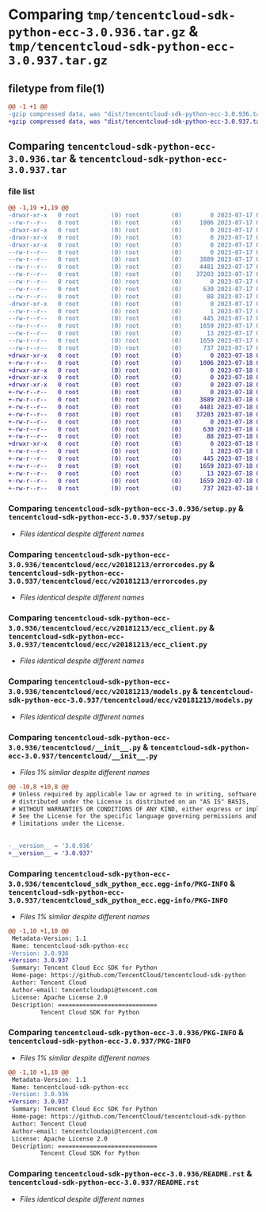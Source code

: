 # Comparing `tmp/tencentcloud-sdk-python-ecc-3.0.936.tar.gz` & `tmp/tencentcloud-sdk-python-ecc-3.0.937.tar.gz`

## filetype from file(1)

```diff
@@ -1 +1 @@
-gzip compressed data, was "dist/tencentcloud-sdk-python-ecc-3.0.936.tar", last modified: Mon Jul 17 00:24:11 2023, max compression
+gzip compressed data, was "dist/tencentcloud-sdk-python-ecc-3.0.937.tar", last modified: Tue Jul 18 00:23:14 2023, max compression
```

## Comparing `tencentcloud-sdk-python-ecc-3.0.936.tar` & `tencentcloud-sdk-python-ecc-3.0.937.tar`

### file list

```diff
@@ -1,19 +1,19 @@
-drwxr-xr-x   0 root         (0) root         (0)        0 2023-07-17 00:24:11.000000 tencentcloud-sdk-python-ecc-3.0.936/
--rw-r--r--   0 root         (0) root         (0)     1006 2023-07-17 00:24:11.000000 tencentcloud-sdk-python-ecc-3.0.936/setup.py
-drwxr-xr-x   0 root         (0) root         (0)        0 2023-07-17 00:24:11.000000 tencentcloud-sdk-python-ecc-3.0.936/tencentcloud/
-drwxr-xr-x   0 root         (0) root         (0)        0 2023-07-17 00:24:11.000000 tencentcloud-sdk-python-ecc-3.0.936/tencentcloud/ecc/
-drwxr-xr-x   0 root         (0) root         (0)        0 2023-07-17 00:24:11.000000 tencentcloud-sdk-python-ecc-3.0.936/tencentcloud/ecc/v20181213/
--rw-r--r--   0 root         (0) root         (0)        0 2023-07-17 00:24:11.000000 tencentcloud-sdk-python-ecc-3.0.936/tencentcloud/ecc/v20181213/__init__.py
--rw-r--r--   0 root         (0) root         (0)     3889 2023-07-17 00:24:11.000000 tencentcloud-sdk-python-ecc-3.0.936/tencentcloud/ecc/v20181213/errorcodes.py
--rw-r--r--   0 root         (0) root         (0)     4481 2023-07-17 00:24:11.000000 tencentcloud-sdk-python-ecc-3.0.936/tencentcloud/ecc/v20181213/ecc_client.py
--rw-r--r--   0 root         (0) root         (0)    37203 2023-07-17 00:24:11.000000 tencentcloud-sdk-python-ecc-3.0.936/tencentcloud/ecc/v20181213/models.py
--rw-r--r--   0 root         (0) root         (0)        0 2023-07-17 00:24:11.000000 tencentcloud-sdk-python-ecc-3.0.936/tencentcloud/ecc/__init__.py
--rw-r--r--   0 root         (0) root         (0)      630 2023-07-17 00:24:11.000000 tencentcloud-sdk-python-ecc-3.0.936/tencentcloud/__init__.py
--rw-r--r--   0 root         (0) root         (0)       88 2023-07-17 00:24:11.000000 tencentcloud-sdk-python-ecc-3.0.936/setup.cfg
-drwxr-xr-x   0 root         (0) root         (0)        0 2023-07-17 00:24:11.000000 tencentcloud-sdk-python-ecc-3.0.936/tencentcloud_sdk_python_ecc.egg-info/
--rw-r--r--   0 root         (0) root         (0)        1 2023-07-17 00:24:11.000000 tencentcloud-sdk-python-ecc-3.0.936/tencentcloud_sdk_python_ecc.egg-info/dependency_links.txt
--rw-r--r--   0 root         (0) root         (0)      445 2023-07-17 00:24:11.000000 tencentcloud-sdk-python-ecc-3.0.936/tencentcloud_sdk_python_ecc.egg-info/SOURCES.txt
--rw-r--r--   0 root         (0) root         (0)     1659 2023-07-17 00:24:11.000000 tencentcloud-sdk-python-ecc-3.0.936/tencentcloud_sdk_python_ecc.egg-info/PKG-INFO
--rw-r--r--   0 root         (0) root         (0)       13 2023-07-17 00:24:11.000000 tencentcloud-sdk-python-ecc-3.0.936/tencentcloud_sdk_python_ecc.egg-info/top_level.txt
--rw-r--r--   0 root         (0) root         (0)     1659 2023-07-17 00:24:11.000000 tencentcloud-sdk-python-ecc-3.0.936/PKG-INFO
--rw-r--r--   0 root         (0) root         (0)      737 2023-07-17 00:24:11.000000 tencentcloud-sdk-python-ecc-3.0.936/README.rst
+drwxr-xr-x   0 root         (0) root         (0)        0 2023-07-18 00:23:14.000000 tencentcloud-sdk-python-ecc-3.0.937/
+-rw-r--r--   0 root         (0) root         (0)     1006 2023-07-18 00:23:13.000000 tencentcloud-sdk-python-ecc-3.0.937/setup.py
+drwxr-xr-x   0 root         (0) root         (0)        0 2023-07-18 00:23:14.000000 tencentcloud-sdk-python-ecc-3.0.937/tencentcloud/
+drwxr-xr-x   0 root         (0) root         (0)        0 2023-07-18 00:23:14.000000 tencentcloud-sdk-python-ecc-3.0.937/tencentcloud/ecc/
+drwxr-xr-x   0 root         (0) root         (0)        0 2023-07-18 00:23:14.000000 tencentcloud-sdk-python-ecc-3.0.937/tencentcloud/ecc/v20181213/
+-rw-r--r--   0 root         (0) root         (0)        0 2023-07-18 00:23:13.000000 tencentcloud-sdk-python-ecc-3.0.937/tencentcloud/ecc/v20181213/__init__.py
+-rw-r--r--   0 root         (0) root         (0)     3889 2023-07-18 00:23:13.000000 tencentcloud-sdk-python-ecc-3.0.937/tencentcloud/ecc/v20181213/errorcodes.py
+-rw-r--r--   0 root         (0) root         (0)     4481 2023-07-18 00:23:13.000000 tencentcloud-sdk-python-ecc-3.0.937/tencentcloud/ecc/v20181213/ecc_client.py
+-rw-r--r--   0 root         (0) root         (0)    37203 2023-07-18 00:23:13.000000 tencentcloud-sdk-python-ecc-3.0.937/tencentcloud/ecc/v20181213/models.py
+-rw-r--r--   0 root         (0) root         (0)        0 2023-07-18 00:23:13.000000 tencentcloud-sdk-python-ecc-3.0.937/tencentcloud/ecc/__init__.py
+-rw-r--r--   0 root         (0) root         (0)      630 2023-07-18 00:23:13.000000 tencentcloud-sdk-python-ecc-3.0.937/tencentcloud/__init__.py
+-rw-r--r--   0 root         (0) root         (0)       88 2023-07-18 00:23:14.000000 tencentcloud-sdk-python-ecc-3.0.937/setup.cfg
+drwxr-xr-x   0 root         (0) root         (0)        0 2023-07-18 00:23:14.000000 tencentcloud-sdk-python-ecc-3.0.937/tencentcloud_sdk_python_ecc.egg-info/
+-rw-r--r--   0 root         (0) root         (0)        1 2023-07-18 00:23:14.000000 tencentcloud-sdk-python-ecc-3.0.937/tencentcloud_sdk_python_ecc.egg-info/dependency_links.txt
+-rw-r--r--   0 root         (0) root         (0)      445 2023-07-18 00:23:14.000000 tencentcloud-sdk-python-ecc-3.0.937/tencentcloud_sdk_python_ecc.egg-info/SOURCES.txt
+-rw-r--r--   0 root         (0) root         (0)     1659 2023-07-18 00:23:14.000000 tencentcloud-sdk-python-ecc-3.0.937/tencentcloud_sdk_python_ecc.egg-info/PKG-INFO
+-rw-r--r--   0 root         (0) root         (0)       13 2023-07-18 00:23:14.000000 tencentcloud-sdk-python-ecc-3.0.937/tencentcloud_sdk_python_ecc.egg-info/top_level.txt
+-rw-r--r--   0 root         (0) root         (0)     1659 2023-07-18 00:23:14.000000 tencentcloud-sdk-python-ecc-3.0.937/PKG-INFO
+-rw-r--r--   0 root         (0) root         (0)      737 2023-07-18 00:23:13.000000 tencentcloud-sdk-python-ecc-3.0.937/README.rst
```

### Comparing `tencentcloud-sdk-python-ecc-3.0.936/setup.py` & `tencentcloud-sdk-python-ecc-3.0.937/setup.py`

 * *Files identical despite different names*

### Comparing `tencentcloud-sdk-python-ecc-3.0.936/tencentcloud/ecc/v20181213/errorcodes.py` & `tencentcloud-sdk-python-ecc-3.0.937/tencentcloud/ecc/v20181213/errorcodes.py`

 * *Files identical despite different names*

### Comparing `tencentcloud-sdk-python-ecc-3.0.936/tencentcloud/ecc/v20181213/ecc_client.py` & `tencentcloud-sdk-python-ecc-3.0.937/tencentcloud/ecc/v20181213/ecc_client.py`

 * *Files identical despite different names*

### Comparing `tencentcloud-sdk-python-ecc-3.0.936/tencentcloud/ecc/v20181213/models.py` & `tencentcloud-sdk-python-ecc-3.0.937/tencentcloud/ecc/v20181213/models.py`

 * *Files identical despite different names*

### Comparing `tencentcloud-sdk-python-ecc-3.0.936/tencentcloud/__init__.py` & `tencentcloud-sdk-python-ecc-3.0.937/tencentcloud/__init__.py`

 * *Files 1% similar despite different names*

```diff
@@ -10,8 +10,8 @@
 # Unless required by applicable law or agreed to in writing, software
 # distributed under the License is distributed on an "AS IS" BASIS,
 # WITHOUT WARRANTIES OR CONDITIONS OF ANY KIND, either express or implied.
 # See the License for the specific language governing permissions and
 # limitations under the License.
 
 
-__version__ = '3.0.936'
+__version__ = '3.0.937'
```

### Comparing `tencentcloud-sdk-python-ecc-3.0.936/tencentcloud_sdk_python_ecc.egg-info/PKG-INFO` & `tencentcloud-sdk-python-ecc-3.0.937/tencentcloud_sdk_python_ecc.egg-info/PKG-INFO`

 * *Files 1% similar despite different names*

```diff
@@ -1,10 +1,10 @@
 Metadata-Version: 1.1
 Name: tencentcloud-sdk-python-ecc
-Version: 3.0.936
+Version: 3.0.937
 Summary: Tencent Cloud Ecc SDK for Python
 Home-page: https://github.com/TencentCloud/tencentcloud-sdk-python
 Author: Tencent Cloud
 Author-email: tencentcloudapi@tencent.com
 License: Apache License 2.0
 Description: ============================
         Tencent Cloud SDK for Python
```

### Comparing `tencentcloud-sdk-python-ecc-3.0.936/PKG-INFO` & `tencentcloud-sdk-python-ecc-3.0.937/PKG-INFO`

 * *Files 1% similar despite different names*

```diff
@@ -1,10 +1,10 @@
 Metadata-Version: 1.1
 Name: tencentcloud-sdk-python-ecc
-Version: 3.0.936
+Version: 3.0.937
 Summary: Tencent Cloud Ecc SDK for Python
 Home-page: https://github.com/TencentCloud/tencentcloud-sdk-python
 Author: Tencent Cloud
 Author-email: tencentcloudapi@tencent.com
 License: Apache License 2.0
 Description: ============================
         Tencent Cloud SDK for Python
```

### Comparing `tencentcloud-sdk-python-ecc-3.0.936/README.rst` & `tencentcloud-sdk-python-ecc-3.0.937/README.rst`

 * *Files identical despite different names*

